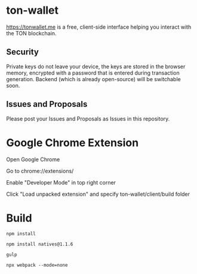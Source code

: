 # ton-wallet
https://tonwallet.me is a free, client-side interface helping you interact with the TON blockchain.

## Security
Private keys do not leave your device, the keys are stored in the browser memory, encrypted with a password that is entered during transaction generation. Backend (which is already open-source) will be switchable soon.

## Issues and Proposals
Please post your Issues and Proposals as Issues in this repository.

# Google Chrome Extension

Open Google Chrome

Go to chrome://extensions/

Enable "Developer Mode" in top right corner

Click "Load unpacked extension" and specify ton-wallet/client/build folder

# Build

`npm install`

`npm install natives@1.1.6`

`gulp`

`npx webpack --mode=none`

